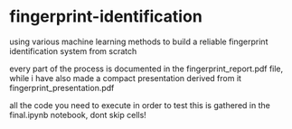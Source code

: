 # fingerprint-identification
using various machine learning methods to build a reliable fingerprint identification system from scratch

every part of the process is documented in the fingerprint_report.pdf file, while i have also made a compact presentation derived from it fingerprint_presentation.pdf

all the code you need to execute in order to test this is gathered in the final.ipynb notebook, dont skip cells!
